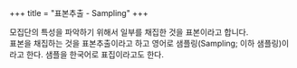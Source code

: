 +++
title = "표본추출 - Sampling"
+++

모집단의 특성을 파악하기 위해서 일부를 채집한 것을 표본이라고 합니다.  
표본을 채집하는 것을 표본추출이라고 하고 영어로 샘플링(Sampling; 이하 샘플링)이라고 한다. 샘플을 한국어로 표집이라고도 한다.
